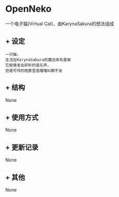 # OpenNeko

一个电子猫(Virtual Cat)，由KarynaSakura的想法组成

## + 设定

    一只猫，
    生活在KarynaSakura的魔法体系里面
    它能够发出好听的音乐声，
    但是可怜的她甚至连喵喵叫都不会

## + 结构

None

## + 使用方式

None

## + 更新记录

None

## + 其他

None
